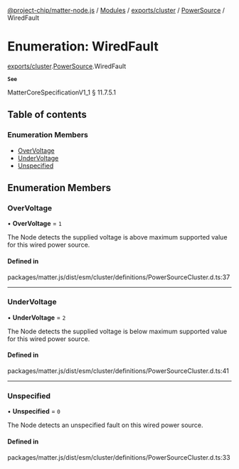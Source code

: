 [@project-chip/matter-node.js](../README.md) / [Modules](../modules.md) / [exports/cluster](../modules/exports_cluster.md) / [PowerSource](../modules/exports_cluster.PowerSource.md) / WiredFault

# Enumeration: WiredFault

[exports/cluster](../modules/exports_cluster.md).[PowerSource](../modules/exports_cluster.PowerSource.md).WiredFault

**`See`**

MatterCoreSpecificationV1_1 § 11.7.5.1

## Table of contents

### Enumeration Members

- [OverVoltage](exports_cluster.PowerSource.WiredFault.md#overvoltage)
- [UnderVoltage](exports_cluster.PowerSource.WiredFault.md#undervoltage)
- [Unspecified](exports_cluster.PowerSource.WiredFault.md#unspecified)

## Enumeration Members

### OverVoltage

• **OverVoltage** = ``1``

The Node detects the supplied voltage is above maximum supported value for this wired power source.

#### Defined in

packages/matter.js/dist/esm/cluster/definitions/PowerSourceCluster.d.ts:37

___

### UnderVoltage

• **UnderVoltage** = ``2``

The Node detects the supplied voltage is below maximum supported value for this wired power source.

#### Defined in

packages/matter.js/dist/esm/cluster/definitions/PowerSourceCluster.d.ts:41

___

### Unspecified

• **Unspecified** = ``0``

The Node detects an unspecified fault on this wired power source.

#### Defined in

packages/matter.js/dist/esm/cluster/definitions/PowerSourceCluster.d.ts:33
